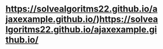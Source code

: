 # https://solvealgoritms22.github.io/ajaxexample.github.io/)https://solvealgoritms22.github.io/ajaxexample.github.io/
